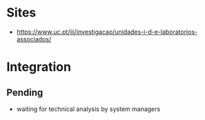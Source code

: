 # Sites

*  https://www.uc.pt/iii/investigacao/unidades-i-d-e-laboratorios-associados/

# Integration

## Pending

* waiting for technical analysis by system managers
